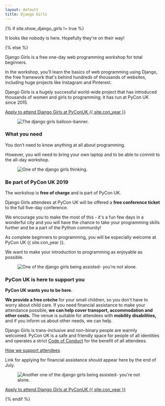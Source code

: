 ```yaml
---
layout: default
title: Django Girls
---
```

{% if site.show_django_girls != true %}<div class="box box_red"><p>It looks like nobody is here. Hopefully they're on their way!</p></div>{% else %}
<p>Django Girls is a free one-day web programming workshop for total beginners.</p>

<p>In the workshop, you'll learn the basics of web programming using Django, the free framework that's behind hundreds of thousands of websites, including huge projects like Instagram and Pinterest.</p>

<p>Django Girls is a hugely successful world-wide project that has introduced thousands of women and girls to programming; it has run at PyCon UK since 2015.</p>

<a href="https://djangogirls.org/pyconuk/">Apply to attend Django Girls at PyConUK {{ site.con_year }}</a>

<figure>
  <img src="/images/django_girls_banner.jpg" alt="The django girls balloon-banner.">
</figure>

<div class="box box_yellow">
  <h3>What you need</h3>
  <p>You don’t need to know anything at all about programming.</p>
  <p>However, you will need to bring your own laptop and to be able to commit to the all-day workshop.</p>
</div>

<figure>
  <img src="/images/django_girls_thinking.jpg" alt="One of the django girls thinking.">
</figure>

<div class="box box_red">
  <h3>Be part of PyCon UK 2019</h3>
  <p>The workshop is <strong>free of charge</strong> and is part of PyCon UK.</p>
  <p>Django Girls attendees at PyCon UK will be offered a <strong>free conference ticket</strong> to the full five-day conference.</p>
  <p>We encourage you to make the most of this - it's a fun few days in a wonderful city and you will have the chance to take your programming skills further and be a part of the Python community!</p>
  <p>As complete beginners to programming, you will be especially welcome at PyCon UK {{ site.con_year }}.</p>
  <p>We want to make your introduction to programming as enjoyable as possible.</p>
</div>

<figure>
  <img src="/images/django_girls_assist2.jpg" alt="One of the django girls being assisted- you're not alone.">
</figure>

<div class="box box_blue">
  <h3>PyCon UK is here to support you</h3>
  <p><strong>PyCon UK wants you to be here.</strong></p>
  <p><strong>We provide a free crèche</strong> for your small children, so you don't have to worry about child care. If you need financial assistance to make your attendance possible, <strong>we can help cover transport, accommodation and other costs.</strong> The venue is suitable for attendees with <strong>mobility disabilities,</strong> and if you inform us about other needs, we can help.</p>
  <p>Django Girls is trans-inclusive and non-binary people are warmly welcomed. PyCon UK is a safe and friendly space for people of all identities and operates a strict <a href="/code-of-conduct/">Code of Conduct</a> for the benefit of all attendees.</p>
  <p><a href="/inclusion/">How we support attendees</a></p>
  <p>Link for applying for financial assistance should appear here by the end of July.</p>
</div>

<figure>
  <img src="/images/django_girls_assist.jpg" alt="Another one of the django girls being assisted- you're not alone.">
</figure>

<a href="https://djangogirls.org/pyconuk/">Apply to attend Django Girls at PyConUK {{ site.con_year }}</a>

{% endif %}
